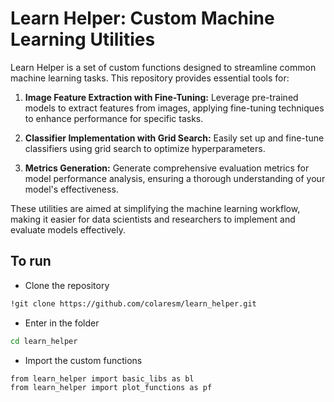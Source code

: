 
# Learn Helper: Custom Machine Learning Utilities



Learn Helper is a set of custom functions designed to streamline common machine learning tasks. This repository provides essential tools for:

1. **Image Feature Extraction with Fine-Tuning:** Leverage pre-trained models to extract features from images, applying fine-tuning techniques to enhance performance for specific tasks.

2. **Classifier Implementation with Grid Search:** Easily set up and fine-tune classifiers using grid search to optimize hyperparameters.

3.  **Metrics Generation:** Generate comprehensive evaluation metrics for model performance analysis, ensuring a thorough understanding of your model's effectiveness.

These utilities are aimed at simplifying the machine learning workflow, making it easier for data scientists and researchers to implement and evaluate models effectively.


## To run

* Clone the repository
```bash
!git clone https://github.com/colaresm/learn_helper.git

```
* Enter in the folder
```bash
cd learn_helper
```

* Import the custom functions
```bash
from learn_helper import basic_libs as bl
from learn_helper import plot_functions as pf